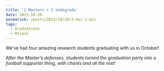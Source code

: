 ```yaml
---
title: '2 Masters + 2 Undegrads'
date: 2023-10-28
permalink: /posts/2023/10/28/2-msc-2-bsc
tags:
  - Graduations
  - Milano
---
```


We’ve had four amazing research students graduating with us in October!

_After the Master’s defenses, students turned the graduation party into a football supporter thing, with chants and all the rest!_

